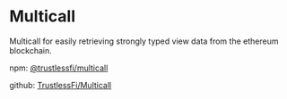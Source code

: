 # Multicall

Multicall for easily retrieving strongly typed view data from the ethereum blockchain.

npm: [@trustlessfi/multicall](https://www.npmjs.com/package/@trustlessfi/multicall)

github: [TrustlessFi/Multicall](https://github.com/TrustlessFi/Multicall)
